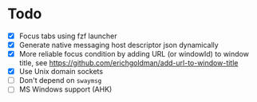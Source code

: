 # Todo

- [x] Focus tabs using fzf launcher
- [x] Generate native messaging host descriptor json dynamically
- [x] More reliable focus condition by adding URL (or windowId) to window title, see https://github.com/erichgoldman/add-url-to-window-title
- [x] Use Unix domain sockets
- [ ] Don't depend on `swaymsg`
- [ ] MS Windows support (AHK)
